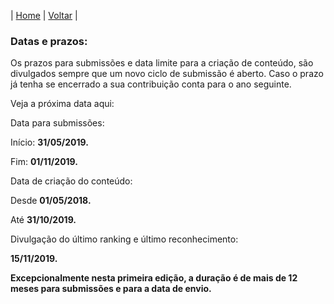 | [Home](https://elastic.github.io/Elastic-Recognition-Program/) | [Voltar](https://elastic.github.io/Elastic-Recognition-Program/brazil) |

### Datas e prazos: ###

Os prazos para submissões e data limite para a criação de conteúdo, são divulgados sempre que um novo ciclo de submissão é aberto. Caso o prazo já tenha se encerrado a sua contribuição conta para o ano seguinte.

Veja a próxima data aqui:

Data para submissões:

Início: **31/05/2019.**

Fim: **01/11/2019.**


Data de criação do conteúdo:

Desde **01/05/2018.**

Até **31/10/2019.**


Divulgação do último ranking e último reconhecimento:

**15/11/2019.**


**Excepcionalmente nesta primeira edição, a duração é de mais de 12 meses para submissões e para a data de envio.**

